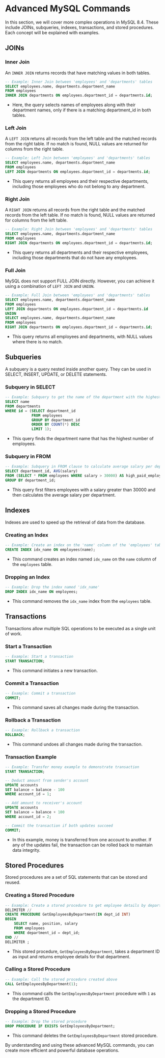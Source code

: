 # Advanced MySQL Commands 

In this section, we will cover more complex operations in MySQL 8.4. These include JOINs, subqueries, indexes, transactions, and stored procedures. Each concept will be explained with examples.

## JOINs

### Inner Join

An `INNER JOIN` returns records that have matching values in both tables.

```sql
-- Example: Inner Join between 'employees' and 'departments' tables
SELECT employees.name, departments.department_name
FROM employees
INNER JOIN departments ON employees.department_id = departments.id;
```
* Here, the query selects names of employees along with their department names, only if there is a matching department_id in both tables.

### Left Join

A `LEFT JOIN` returns all records from the left table and the matched records from the right table. If no match is found, NULL values are returned for columns from the right table.

```sql
-- Example: Left Join between 'employees' and 'departments' tables
SELECT employees.name, departments.department_name
FROM employees
LEFT JOIN departments ON employees.department_id = departments.id;
```
* This query returns all employees and their respective departments, including those employees who do not belong to any department.

### Right Join

A `RIGHT JOIN` returns all records from the right table and the matched records from the left table. If no match is found, NULL values are returned for columns from the left table.

```sql
-- Example: Right Join between 'employees' and 'departments' tables
SELECT employees.name, departments.department_name
FROM employees
RIGHT JOIN departments ON employees.department_id = departments.id;
```
* This query returns all departments and their respective employees, including those departments that do not have any employees.

### Full Join

MySQL does not support FULL JOIN directly. However, you can achieve it using a combination of `LEFT JOIN` and `UNION`.

```sql
-- Example: Full Join between 'employees' and 'departments' tables
SELECT employees.name, departments.department_name
FROM employees
LEFT JOIN departments ON employees.department_id = departments.id
UNION
SELECT employees.name, departments.department_name
FROM employees
RIGHT JOIN departments ON employees.department_id = departments.id;
```
* This query returns all employees and departments, with NULL values where there is no match.

## Subqueries

A subquery is a query nested inside another query. They can be used in SELECT, INSERT, UPDATE, or DELETE statements.

### Subquery in SELECT

```sql
-- Example: Subquery to get the name of the department with the highest number of employees
SELECT name 
FROM departments 
WHERE id = (SELECT department_id 
            FROM employees 
            GROUP BY department_id 
            ORDER BY COUNT(*) DESC 
            LIMIT 1);
```
* This query finds the department name that has the highest number of employees.

### Subquery in FROM

```sql
-- Example: Subquery in FROM clause to calculate average salary per department
SELECT department_id, AVG(salary) 
FROM (SELECT * FROM employees WHERE salary > 30000) AS high_paid_employees 
GROUP BY department_id;
```
* This query first filters employees with a salary greater than 30000 and then calculates the average salary per department.

## Indexes

Indexes are used to speed up the retrieval of data from the database.

### Creating an Index

```sql
-- Example: Create an index on the 'name' column of the 'employees' table
CREATE INDEX idx_name ON employees(name);
```
* This command creates an index named `idx_name` on the `name` column of the `employees` table.

### Dropping an Index

```sql
-- Example: Drop the index named 'idx_name'
DROP INDEX idx_name ON employees;
```
* This command removes the `idx_name` index from the `employees` table.

## Transactions

Transactions allow multiple SQL operations to be executed as a single unit of work.

### Start a Transaction

```sql
-- Example: Start a transaction
START TRANSACTION;
```
* This command initiates a new transaction.

### Commit a Transaction

```sql
-- Example: Commit a transaction
COMMIT;
```
* This command saves all changes made during the transaction.

### Rollback a Transaction

```sql
-- Example: Rollback a transaction
ROLLBACK;
```
* This command undoes all changes made during the transaction.

### Transaction Example

```sql
-- Example: Transfer money example to demonstrate transaction
START TRANSACTION;

-- Deduct amount from sender's account
UPDATE accounts 
SET balance = balance - 100 
WHERE account_id = 1;

-- Add amount to receiver's account
UPDATE accounts 
SET balance = balance + 100 
WHERE account_id = 2;

-- Commit the transaction if both updates succeed
COMMIT;
```
* In this example, money is transferred from one account to another. If any of the updates fail, the transaction can be rolled back to maintain data integrity.

## Stored Procedures

Stored procedures are a set of SQL statements that can be stored and reused.

### Creating a Stored Procedure

```sql
-- Example: Create a stored procedure to get employee details by department
DELIMITER //
CREATE PROCEDURE GetEmployeesByDepartment(IN dept_id INT)
BEGIN
    SELECT name, position, salary 
    FROM employees 
    WHERE department_id = dept_id;
END //
DELIMITER ;
```
* This stored procedure, `GetEmployeesByDepartment`, takes a department ID as input and returns employee details for that department.

### Calling a Stored Procedure

```sql
-- Example: Call the stored procedure created above
CALL GetEmployeesByDepartment(1);
```
* This command calls the `GetEmployeesByDepartment` procedure with `1` as the department ID.

### Dropping a Stored Procedure

```sql
-- Example: Drop the stored procedure
DROP PROCEDURE IF EXISTS GetEmployeesByDepartment;
```
* This command deletes the `GetEmployeesByDepartment` stored procedure.

By understanding and using these advanced MySQL commands, you can create more efficient and powerful database operations.
